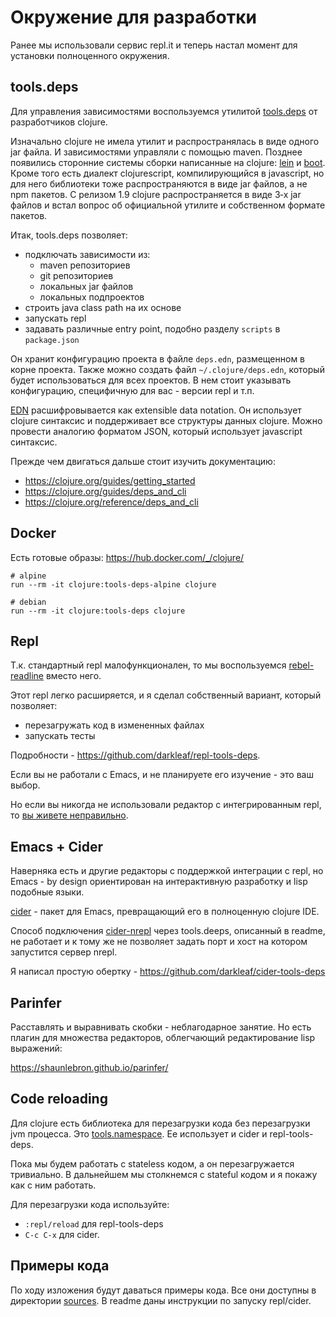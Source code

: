 # Окружение для разработки

Ранее мы использовали сервис repl.it и теперь настал момент для установки полноценного окружения.

## tools.deps

Для управления зависимостями воспользуемся утилитой
[tools.deps](https://github.com/clojure/tools.deps.alpha)
от разработчиков clojure.

Изначально clojure не имела утилит и распространялась в
виде одного jar файла. И зависимостями управляли с помощью maven.
Позднее появились сторонние системы сборки написанные на clojure:
[lein](https://leiningen.org/) и
[boot](http://boot-clj.com/).
Кроме того есть диалект clojurescript, компилирующийся в javascript,
но для него библиотеки тоже распространяются в виде jar файлов, а
не npm пакетов.
С релизом 1.9 clojure распространяется в виде 3‑х jar файлов
и встал вопрос об официальной утилите и собственном формате пакетов.

Итак, tools.deps позволяет:

+ подключать зависимости из:
  + maven репозиториев
  + git репозиториев
  + локальных jar файлов
  + локальных подпроектов
+ строить java class path на их основе
+ запускать repl
+ задавать различные entry point, подобно разделу `scripts` в `package.json`

Он хранит конфигурацию проекта в файле `deps.edn`, размещенном в корне проекта.
Также можно создать файл `~/.clojure/deps.edn`, который будет использоваться для всех проектов.
В нем стоит указывать конфигурацию, специфичную для вас - версии repl и т.п.

[EDN](https://github.com/edn-format/edn) расшифровывается как extensible data notation.
Он использует clojure синтаксис и поддерживает все структуры данных clojure.
Можно провести аналогию форматом JSON, который использует javascript синтаксис.

Прежде чем двигаться дальше стоит изучить документацию:

+ <https://clojure.org/guides/getting_started>
+ <https://clojure.org/guides/deps_and_cli>
+ <https://clojure.org/reference/deps_and_cli>

## Docker

Есть готовые образы: <https://hub.docker.com/_/clojure/>

```
# alpine
run --rm -it clojure:tools-deps-alpine clojure
```

```
# debian
run --rm -it clojure:tools-deps clojure
```

## Repl

Т.к. стандартный repl малофункционален, то мы воспользуемся [rebel-readline](https://github.com/bhauman/rebel-readline) вместо него.

Этот repl легко расширяется, и я сделал собственный вариант, который позволяет:

+ перезагружать код в измененных файлах
+ запускать тесты

Подробности - <https://github.com/darkleaf/repl-tools-deps>.

Если вы не работали с Emacs, и не планируете его изучение - это ваш выбор.

Но если вы никогда не использовали редактор с интегрированным repl,
то [вы живете неправильно](https://tonsky.livejournal.com/316868.html).

## Emacs + Cider

Наверняка есть и другие редакторы с поддержкой интеграции с repl, но Emacs - by design ориентирован
на интерактивную разработку и lisp подобные языки.

[cider](http://docs.cider.mx/en/latest/) - пакет для Emacs, превращающий его в полноценную clojure IDE.

Способ подключения [cider-nrepl](https://github.com/clojure-emacs/cider-nrepl) через tools.deeps,
описанный в readme, не работает и к тому же не позволяет задать порт и хост на котором запустится сервер nrepl.

Я написал простую обертку - <https://github.com/darkleaf/cider-tools-deps>

## Parinfer

Расставлять и выравнивать скобки - неблагодарное занятие.
Но есть плагин для множества редакторов, облегчающий редактирование lisp выражений:

<https://shaunlebron.github.io/parinfer/>

## Code reloading

Для clojure есть библиотека для перезагрузки кода без перезагрузки jvm процесса.
Это [tools.namespace](https://github.com/clojure/tools.namespace).
Ее использует и cider и repl-tools-deps.

Пока мы будем работать с stateless кодом, а он перезагружается тривиально.
В дальнейшем мы столкнемся с stateful кодом и я покажу как с ним работать.

Для перезагрузки кода используйте:

+ `:repl/reload` для repl-tools-deps
+ `C-c C-x` для cider.

## Примеры кода

По ходу изложения будут даваться примеры кода.
Все они доступны в директории [sources](https://github.com/darkleaf/app-from-scratch/tree/master/sources).
В readme даны инструкции по запуску repl/cider.

